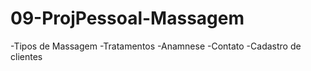 # 09-ProjPessoal-Massagem

-Tipos de Massagem
-Tratamentos
-Anamnese
-Contato
-Cadastro de clientes
